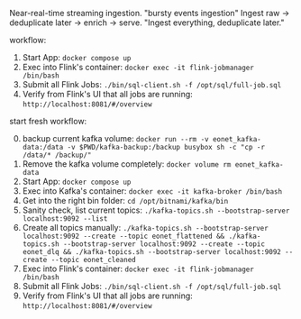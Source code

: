 Near-real-time streaming ingestion. "bursty events ingestion"
Ingest raw → deduplicate later → enrich → serve.
    "Ingest everything, deduplicate later."


workflow:

1) Start App: `docker compose up`
2) Exec into Flink's container: `docker exec -it flink-jobmanager /bin/bash`
3) Submit all Flink Jobs: `./bin/sql-client.sh -f /opt/sql/full-job.sql`
4) Verify from Flink's UI that all jobs are running: `http://localhost:8081/#/overview`

start fresh workflow:

0) backup current kafka volume: `docker run --rm -v eonet_kafka-data:/data -v $PWD/kafka-backup:/backup busybox sh -c "cp -r /data/* /backup/"`
1) Remove the kafka volume completely: `docker volume rm eonet_kafka-data`
2) Start App: `docker compose up`
3) Exec into Kafka's container: `docker exec -it kafka-broker /bin/bash`
4) Get into the right bin folder: `cd /opt/bitnami/kafka/bin`
5) Sanity check, list current topics: `./kafka-topics.sh --bootstrap-server localhost:9092 --list`
6) Create all topics manually: `./kafka-topics.sh --bootstrap-server localhost:9092 --create --topic eonet_flattened && ./kafka-topics.sh --bootstrap-server localhost:9092 --create --topic eonet_dlq && ./kafka-topics.sh --bootstrap-server localhost:9092 --create --topic eonet_cleaned`
7) Exec into Flink's container: `docker exec -it flink-jobmanager /bin/bash`
8) Submit all Flink Jobs: `./bin/sql-client.sh -f /opt/sql/full-job.sql`
9) Verify from Flink's UI that all jobs are running: `http://localhost:8081/#/overview`